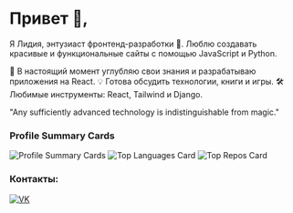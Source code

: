 # Привет 👋,

Я Лидия, энтузиаст фронтенд-разработки 🎨. Люблю создавать красивые и функциональные сайты с помощью JavaScript и Python.

🌱 В настоящий момент углубляю свои знания и разрабатываю приложения на React.
💡 Готова обсудить технологии, книги и игры.
🛠 Любимые инструменты: React, Tailwind и Django.

"Any sufficiently advanced technology is indistinguishable from magic."


### Profile Summary Cards

![Profile Summary Cards](https://github-profile-summary-cards.vercel.app/api/cards/profile-details?username=LydiaEire&theme=default)
![Top Languages Card](https://github-profile-summary-cards.vercel.app/api/cards/most-commit-language?username=LydiaEire&theme=default)
![Top Repos Card](https://github-profile-summary-cards.vercel.app/api/cards/repos-per-language?username=LydiaEire&theme=default)


### Контакты:

[![VK](https://img.shields.io/badge/VK-@yourusername-blue)](https://vk.com/yourusername)


